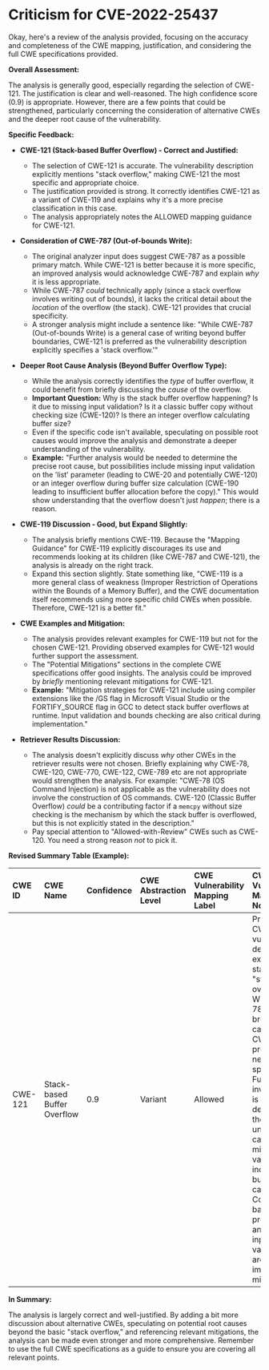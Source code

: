 # Criticism for CVE-2022-25437

Okay, here's a review of the analysis provided, focusing on the accuracy and completeness of the CWE mapping, justification, and considering the full CWE specifications provided.

**Overall Assessment:**

The analysis is generally good, especially regarding the selection of CWE-121. The justification is clear and well-reasoned. The high confidence score (0.9) is appropriate. However, there are a few points that could be strengthened, particularly concerning the consideration of alternative CWEs and the deeper root cause of the vulnerability.

**Specific Feedback:**

*   **CWE-121 (Stack-based Buffer Overflow) - Correct and Justified:**

    *   The selection of CWE-121 is accurate. The vulnerability description explicitly mentions "stack overflow," making CWE-121 the most specific and appropriate choice.
    *   The justification provided is strong. It correctly identifies CWE-121 as a variant of CWE-119 and explains why it's a more precise classification in this case.
    *   The analysis appropriately notes the ALLOWED mapping guidance for CWE-121.

*   **Consideration of CWE-787 (Out-of-bounds Write):**

    *   The original analyzer input does suggest CWE-787 as a possible primary match. While CWE-121 is better because it is more specific, an improved analysis would acknowledge CWE-787 and explain *why* it is less appropriate.
    *   While CWE-787 *could* technically apply (since a stack overflow involves writing out of bounds), it lacks the critical detail about the *location* of the overflow (the stack). CWE-121 provides that crucial specificity.
    *   A stronger analysis might include a sentence like: "While CWE-787 (Out-of-bounds Write) is a general case of writing beyond buffer boundaries, CWE-121 is preferred as the vulnerability description explicitly specifies a 'stack overflow.'"

*   **Deeper Root Cause Analysis (Beyond Buffer Overflow Type):**

    *   While the analysis correctly identifies the *type* of buffer overflow, it could benefit from briefly discussing the *cause* of the overflow.
    *   **Important Question:** Why is the stack buffer overflow happening? Is it due to missing input validation? Is it a classic buffer copy without checking size (CWE-120)?  Is there an integer overflow calculating buffer size?
    *   Even if the specific code isn't available, speculating on possible root causes would improve the analysis and demonstrate a deeper understanding of the vulnerability.
    *   **Example:** "Further analysis would be needed to determine the precise root cause, but possibilities include missing input validation on the 'list' parameter (leading to CWE-20 and potentially CWE-120) or an integer overflow during buffer size calculation (CWE-190 leading to insufficient buffer allocation before the copy)." This would show understanding that the overflow doesn't just *happen*; there is a reason.

*   **CWE-119 Discussion - Good, but Expand Slightly:**

    *   The analysis briefly mentions CWE-119. Because the "Mapping Guidance" for CWE-119 explicitly discourages its use and recommends looking at its children (like CWE-787 and CWE-121), the analysis is already on the right track.
    *   Expand this section slightly.  State something like, "CWE-119 is a more general class of weakness (Improper Restriction of Operations within the Bounds of a Memory Buffer), and the CWE documentation itself recommends using more specific child CWEs when possible.  Therefore, CWE-121 is a better fit."

*   **CWE Examples and Mitigation:**

    *   The analysis provides relevant examples for CWE-119 but not for the chosen CWE-121. Providing observed examples for CWE-121 would further support the assessment.
    *   The "Potential Mitigations" sections in the complete CWE specifications offer good insights. The analysis could be improved by *briefly* mentioning relevant mitigations for CWE-121.
    *   **Example:** "Mitigation strategies for CWE-121 include using compiler extensions like the /GS flag in Microsoft Visual Studio or the FORTIFY\_SOURCE flag in GCC to detect stack buffer overflows at runtime. Input validation and bounds checking are also critical during implementation."

*   **Retriever Results Discussion:**

    *   The analysis doesn't explicitly discuss *why* other CWEs in the retriever results were not chosen. Briefly explaining why CWE-78, CWE-120, CWE-770, CWE-122, CWE-789 etc are not appropriate would strengthen the analysis. For example: "CWE-78 (OS Command Injection) is not applicable as the vulnerability does not involve the construction of OS commands. CWE-120 (Classic Buffer Overflow) *could* be a contributing factor if a `memcpy` without size checking is the mechanism by which the stack buffer is overflowed, but this is not explicitly stated in the description."
    *   Pay special attention to "Allowed-with-Review" CWEs such as CWE-120. You need a strong reason *not* to pick it.

**Revised Summary Table (Example):**

| CWE ID  | CWE Name                     | Confidence | CWE Abstraction Level | CWE Vulnerability Mapping Label | CWE-Vulnerability Mapping Notes                                                                                                                                                                                                                                                                                                                |
| :------ | :----------------------------- | :--------- | :-------------------- | :------------------------------ | :--------------------------------------------------------------------------------------------------------------------------------------------------------------------------------------------------------------------------------------------------------------------------------------------------------------------------------------------- |
| CWE-121 | Stack-based Buffer Overflow    | 0.9        | Variant             | Allowed                       | Primary CWE.  The vulnerability description explicitly states a "stack overflow." While CWE-787 is a broader category, CWE-121 provides the necessary specificity. Further investigation is needed to determine the underlying cause (e.g., missing input validation or incorrect buffer size calculation). Compiler-based protections and robust input validation are important mitigations. |

**In Summary:**

The analysis is largely correct and well-justified. By adding a bit more discussion about alternative CWEs, speculating on potential root causes beyond the basic "stack overflow," and referencing relevant mitigations, the analysis can be made even stronger and more comprehensive. Remember to use the full CWE specifications as a guide to ensure you are covering all relevant points.